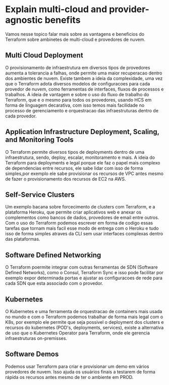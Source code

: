 # Explain multi-cloud and provider-agnostic benefits
Vamos nesse topico falar mais sobre as vantagens e beneficios do Terraform sobre ambinetes de multi-cloud e provedores de nuvem.

## Multi Cloud Deployment
O provisionamento de infraestrutura em diversos tipos de provedores aumenta a tolerancia a falhas, onde permite uma maior recuperacao dentro dos ambientes de nuvem. Existe tambem a ideia da complexidade, uma vez que o Terraform adota diversos modelos de configuracoes para cada provedor de nuvem, como ferramentas de interfaces, fluxos de processos e trabalhos. A ideia de vantagem e sobre o uso do fluxo de trabalho do Terraform, que e o mesmo para todos os provedores, usando HCS em forma de linguagem decarativa, com isso temos mais facilidade no processo de gerenciamento e orquestracao das infraestruturas dentro de cada provedor.

## Application Infrastructure Deployment, Scaling, and Monitoring Tools
O Terraform permite diversos tipos de deployments dentro de uma infraestrutura, sendo, deploy, escalar, monitoramento e mais. A ideia do Terraform para deployments e legal porque ele faz o papel mais complexo de dependencias entre recursos, ele sabe lidar com isso de forma simples,por exemplo ele sabe provisionar os recursos de VPC antes mesmo de fazer o provisionamento dos recursos de EC2 na AWS.

## Self-Service Clusters
Um exemplo bacana sobre forcecimento de clusters com Terraform, e a plataforma Heroku, que permite criar aplicativos web e anexar os complementos como bancos de dados, provedores de email entre outros. Com o uso do Terraform podemos escrever em forma de codigo essas tarefas que tornam mais facil esse modo de entrega com o Heroku e tudo isso de forma simples atraves da CLI sem usar interfaces complexas dentro das plataformas.

## Software Defined Networking
O Terraform poermite integrar com outras ferramentas de SDN (Software Defined Networks), como o Consul, Terraform Sync e isso pode facilitar por exemplo expor determinada portas e ajustar as configuracoes de rede para cada SDN que esta associado com o provedor.

## Kubernetes
O Kubernetes e uma ferramenta de orquestracao de containers mais usada no mundo e com o Terraform podemos trabalhar de forma mais legal com o K8s, por exemplo ele permite que seja possivel o deployment dos clusters e recursos do kubernetes (POD's, deployments, services), existe a alternativa de uso que o Kubernetes Operator para Terraform, onde ele gerencia infraestruturas on-premisses.

## Software Demos
Podemos usar Terraform para criar e provisionar um demo em vários provedores de nuvem. Isso ajuda os usuários finais a testarem de forma rápida os recursos antes mesmo de ter o ambiente em PROD.